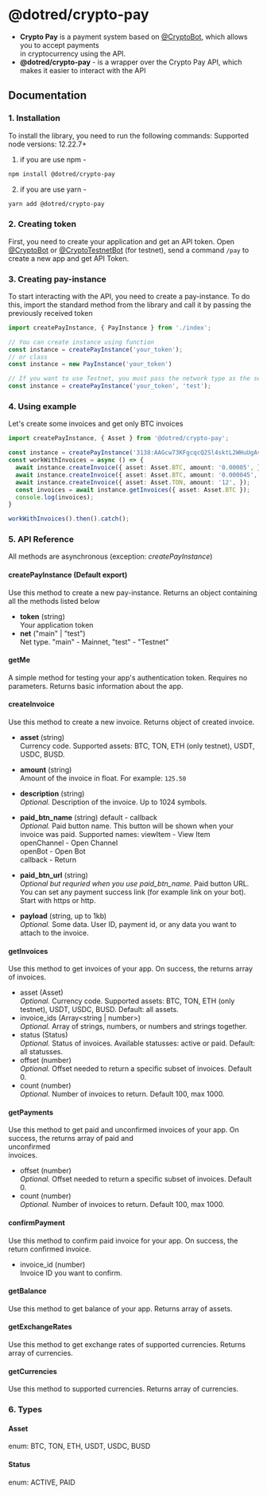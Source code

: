 # @dotred/crypto-pay

* **Crypto Pay** is a payment system based on [@CryptoBot](http://t.me/CryptoBot), which allows you to accept
  payments    
  in cryptocurrency using the API.
* **@dotred/crypto-pay** - is a wrapper over the Crypto Pay API, which makes it easier to interact with the API

## Documentation

### 1. Installation

To install the library, you need to run the following commands:
Supported node versions: 12.22.7+

1. if you are use npm -

```bash 
npm install @dotred/crypto-pay  
```  

2. if you are use yarn -

```bash 
yarn add @dotred/crypto-pay  
```    

### 2. Creating token

First, you need to create your application and get an API token. Open [@CryptoBot](http://t.me/CryptoBot?start=pay)
or [@CryptoTestnetBot](http://t.me/CryptoTestnetBot?start=pay) (for testnet), send a command `/pay` to create a new app
and get API Token.

### 3. Creating pay-instance

To start interacting with the API, you need to create a pay-instance. To do this, import the standard method from the
library and call it by passing the previously received token

```ts import createPayInstance from '@dotred/crypto-pay';    
import createPayInstance, { PayInstance } from './index';

// You can create instance using function
const instance = createPayInstance('your_token');
// or class
const instance = new PayInstance('your_token')

// If you want to use Testnet, you must pass the network type as the second parameter 
const instance = createPayInstance('your_token', 'test');   
```   

### 4. Using example

Let's create some invoices and get only BTC invoices

```ts  
import createPayInstance, { Asset } from '@dotred/crypto-pay';

const instance = createPayInstance('3138:AAGcw73KFgcqcQ2Sl4sktL2WHuUgAvPpWKh', 'test');
const workWithInvoices = async () => {
  await instance.createInvoice({ asset: Asset.BTC, amount: '0.00005', });
  await instance.createInvoice({ asset: Asset.BTC, amount: '0.000045', });
  await instance.createInvoice({ asset: Asset.TON, amount: '12', });
  const invoices = await instance.getInvoices({ asset: Asset.BTC });
  console.log(invoices);
}

workWithInvoices().then().catch();   
```   

### 5. API Reference

All methods are asynchronous (exception: *createPayInstance*)

#### createPayInstance (Default export)

Use this method to create a new pay-instance. Returns an object containing all the methods listed below

- **token** (string)    
  Your application token
- **net** ("main" | "test")    
  Net type. "main" - Mainnet, "test" - "Testnet"

#### getMe

A simple method for testing your app's authentication token. Requires no parameters. Returns basic information about the
app.

#### createInvoice

Use this method to create a new invoice. Returns object of created invoice.

- **asset** (string)      
  Currency code. Supported assets: BTC, TON, ETH (only testnet), USDT, USDC, BUSD.
- **amount** (string)      
  Amount of the invoice in float. For example: `125.50`
- **description** (string)      
  _Optional._ Description of the invoice. Up to 1024 symbols.
- **paid_btn_name** (string) default - callback      
  _Optional._ Paid button name. This button will be shown when your invoice was paid. Supported names:        viewItem -
  View Item  
  openChannel - Open Channel  
  openBot - Open Bot  
  callback - Return

- **paid_btn_url** (string)      
  _Optional but requried when you use paid_btn_name._ Paid button URL. You can set any payment success link (for example
  link on your bot). Start with https or http.
- **payload** (string, up to 1kb)      
  _Optional._ Some data. User ID, payment id, or any data you want to attach to the invoice.

#### getInvoices

Use this method to get invoices of your app. On success, the returns array of invoices.

- asset (Asset)      
  _Optional._ Currency code. Supported assets: BTC, TON, ETH (only testnet), USDT, USDC, BUSD. Default: all assets.
- invoice_ids (Array<string | number>)      
  _Optional._ Array of strings, numbers, or numbers and strings together.
- status (Status)      
  _Optional._ Status of invoices. Available statusses: active or paid. Default: all statusses.
- offset (number)      
  _Optional._ Offset needed to return a specific subset of invoices. Default 0.
- count (number)      
  _Optional._ Number of invoices to return. Default 100, max 1000.

#### getPayments

Use this method to get paid and unconfirmed invoices of your app. On success, the returns array of paid and  
unconfirmed    
invoices.

- offset (number)      
  _Optional._ Offset needed to return a specific subset of invoices. Default 0.
- count (number)      
  _Optional._ Number of invoices to return. Default 100, max 1000.

#### confirmPayment

Use this method to confirm paid invoice for your app. On success, the return confirmed invoice.

- invoice_id (number)      
  Invoice ID you want to confirm.

#### getBalance

Use this method to get balance of your app. Returns array of assets.

#### getExchangeRates

Use this method to get exchange rates of supported currencies. Returns array of currencies.

#### getCurrencies

Use this method to supported currencies. Returns array of currencies.

### 6. Types

#### Asset

enum: BTC, TON, ETH, USDT, USDC, BUSD

#### Status

enum: ACTIVE, PAID
